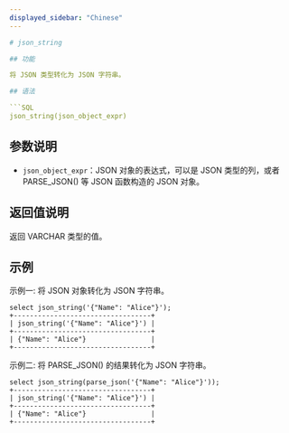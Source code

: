 ```yaml
---
displayed_sidebar: "Chinese"
---

# json_string

## 功能

将 JSON 类型转化为 JSON 字符串。

## 语法

```SQL
json_string(json_object_expr)
```

## 参数说明

- `json_object_expr`：JSON 对象的表达式，可以是 JSON 类型的列，或者 PARSE_JSON() 等 JSON 函数构造的 JSON 对象。

## 返回值说明

返回 VARCHAR 类型的值。

## 示例

示例一: 将 JSON 对象转化为 JSON 字符串。

```Plain
select json_string('{"Name": "Alice"}');
+----------------------------------+
| json_string('{"Name": "Alice"}') |
+----------------------------------+
| {"Name": "Alice"}                |
+----------------------------------+
```

示例二: 将 PARSE_JSON() 的结果转化为 JSON 字符串。

```Plain
select json_string(parse_json('{"Name": "Alice"}'));
+----------------------------------+
| json_string('{"Name": "Alice"}') |
+----------------------------------+
| {"Name": "Alice"}                |
+----------------------------------+
```